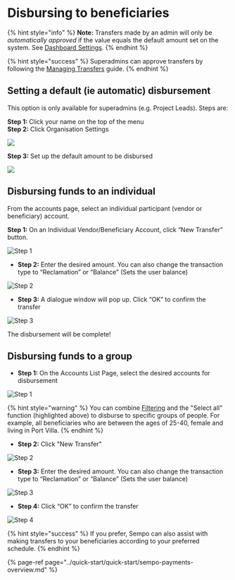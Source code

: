 # Disbursing to beneficiaries

{% hint style="info" %}
**Note:** Transfers made by an admin will only be _automatically approved_ if the value equals the default amount set on the system. See [Dashboard Settings](../sempo-dashboard/dashboard-overview/dashboard-settings.md). 
{% endhint %}

{% hint style="success" %}
Superadmins can approve transfers by following the [Managing Transfers](managing-transfers.md#approving-transfers) guide.
{% endhint %}

## Setting a default \(ie automatic\) disbursement

This option is only available for superadmins \(e.g. Project Leads\). Steps are:

**Step 1:** Click your name on the top of the menu  
**Step 2:** Click Organisation Settings 

![](../.gitbook/assets/image%20%2823%29.png)

  
**Step 3:** Set up the default amount to be disbursed 

![](../.gitbook/assets/image%20%2824%29.png)

## Disbursing funds to an individual

From the accounts page, select an individual participant \(vendor or beneficiary\) account. 

**Step 1:** On an Individual Vendor/Beneficiary Account, click “New Transfer” button.

![Step 1](../.gitbook/assets/screen-shot-2020-09-08-at-11.58.04-am.png)

* **Step 2:** Enter the desired amount. You can also change the transaction type to “Reclamation” or “Balance” \(Sets the user balance\)

![Step 2](../.gitbook/assets/screen-shot-2020-09-08-at-11.58.12-am.png)

* **Step 3:** A dialogue window will pop up. Click “OK” to confirm the transfer

![Step 3](../.gitbook/assets/screen-shot-2020-09-08-at-11.58.26-am.png)

The disbursement will be complete!

## Disbursing funds to a group

* **Step 1:** On the Accounts List Page, select the desired accounts for disbursement

![Step 1](../.gitbook/assets/screen-shot-2020-09-11-at-6.36.01-am.png)

{% hint style="warning" %}
You can combine [Filtering]() and the "Select all" function \(highlighted above\) to disburse to specific groups of people. For example, all beneficiaries who are between the ages of 25-40, female and living in Port Villa.
{% endhint %}

* **Step 2:** Click "New Transfer"

![Step 2](../.gitbook/assets/screen-shot-2020-09-08-at-12.07.33-pm.png)

* **Step 3:** Enter the desired amount. You can also change the transaction type to “Reclamation” or “Balance” \(Sets the user balance\)

![Step 3](../.gitbook/assets/screen-shot-2020-09-08-at-12.04.02-pm.png)

* **Step 4:** Click “OK” to confirm the transfer

![Step 4](../.gitbook/assets/screen-shot-2020-09-08-at-12.04.13-pm.png)

{% hint style="success" %}
If you prefer, Sempo can also assist with making transfers to your beneficiaries according to your preferred schedule.
{% endhint %}

{% page-ref page="../quick-start/quick-start/sempo-payments-overview.md" %}

